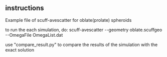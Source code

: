 ## instructions
Example file of scuff-avescatter for oblate(prolate) spheroids

to run the each simulation, do:
scuff-avescatter --geometry oblate.scuffgeo --OmegaFile OmegaList.dat

use "compare_result.py" to compare the results of the simulation with the exact solution 
